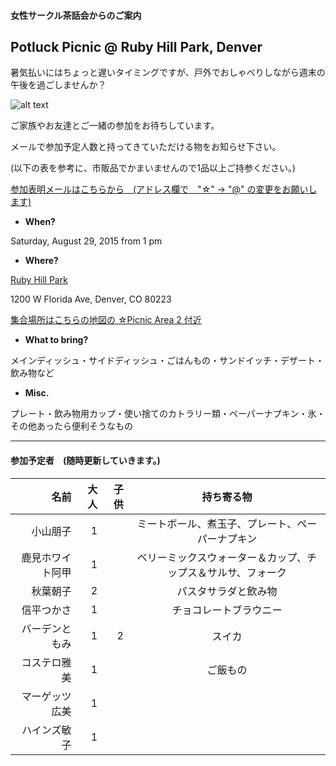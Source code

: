 #### 女性サークル茶話会からのご案内
## Potluck Picnic @ Ruby Hill Park, Denver
暑気払いにはちょっと遅いタイミングですが、戸外でおしゃべりしながら週末の午後を過ごしませんか？  

![alt text](http://static1.squarespace.com/static/50940f26e4b05d6afda39c71/t/509aa126e4b0472f6bf1bcdc/1352311079199/20111024__pavillion%7Ep1.jpg?format=750w)

ご家族やお友達とご一緒の参加をお待ちしています。

メールで参加予定人数と持ってきていただける物をお知らせ下さい。

(以下の表を参考に、市販品でかまいませんので1品以上ご持参ください。)

<a href="mailto:tomoko.kd☆gmail.com?subject=Potluck Picnic @ Ruby Hill Park">参加表明メールはこちらから　(アドレス欄で　"☆" -> "@" の変更をお願いします)</a>


* __When?__ 

Saturday, August 29, 2015 from 1 pm


* __Where?__ 

[Ruby Hill Park](https://www.google.com/maps/place/Ruby+Hill+Park/@39.6858296,-105.0043237,16z/data=!3m1!4b1!4m2!3m1!1s0x876c7fa3495e7ab7:0x9d3da3ab45c18b98 "Where?")

1200 W Florida Ave, Denver, CO 80223

[集合場所はこちらの地図の ☆Picnic Area 2 付近](http://www.denvergov.org/portals/747/documents/parkart/ParkArt_Ruby%20Hill%20Park.pdf)

* __What to bring?__

メインディッシュ・サイドディッシュ・ごはんもの・サンドイッチ・デザート・飲み物など

* __Misc.__

プレート・飲み物用カップ・使い捨てのカトラリー類・ペーパーナプキン・氷・その他あったら便利そうなもの

***
#### 参加予定者　(随時更新していきます。)
| 名前　|大人|子供| 持ち寄る物|
|--------:|---:|---:|:---------:|
|小山朋子|1| |ミートボール、煮玉子、プレート、ペーパーナプキン|
|鹿見ホワイト阿甲|1| |ベリーミックスウォーター＆カップ、チップス＆サルサ、フォーク|
|秋葉朝子|2| |パスタサラダと飲み物 |
|信平つかさ|1| | チョコレートブラウニー|
|バーデンともみ|1|2|スイカ|
|コステロ雅美|1| |ご飯もの|
|マーゲッツ広美|1| | |
|ハインズ敏子|1| | |
